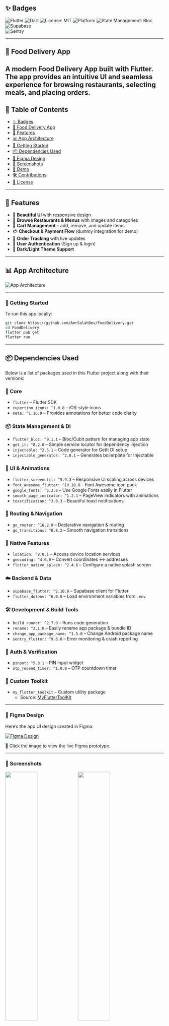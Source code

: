 
## ✨ Badges

![Flutter](https://img.shields.io/badge/Flutter-%2302569B.svg?style=for-the-badge&logo=flutter&logoColor=white)
![Dart](https://img.shields.io/badge/Dart-%230175C2.svg?style=for-the-badge&logo=dart&logoColor=white)
![License: MIT](https://img.shields.io/badge/License-MIT-green.svg?style=for-the-badge)
![Platform](https://img.shields.io/badge/Platform-Android-blue.svg?style=for-the-badge)
![State Management: Bloc](https://img.shields.io/badge/State%20Management-Bloc-purple.svg?style=for-the-badge)
![Supabase](https://img.shields.io/badge/Backend-Supabase-green?style=for-the-badge&logo=supabase&logoColor=white)  
![Sentry](https://img.shields.io/badge/Monitoring-Sentry-red?style=for-the-badge&logo=sentry&logoColor=white)  

---

## 🍔 Food Delivery App

A modern Food Delivery App built with Flutter. The app provides an intuitive UI and seamless experience for browsing restaurants, selecting meals, and placing orders.
---

## 📑 Table of Contents
- [✨ Badges](#-badges)
- [🍔 Food Delivery App](#-food-delivery-app)
- [🚀 Features](#-features)
- [📊 App Architecture](#-app-architecture)
- [🚀 Getting Started](#-getting-started)
- [📦 Dependencies Used](#-dependencies-used)
- [🎨 Figma Design](#-figma-design)
- [📸 Screenshots](#-screenshots)
- [🎥 Demo](#-demo)
- [🛠️ Contributions](#️-contributions)
- [📜 License](#-license)

---

## 🚀 Features

- 📱 **Beautiful UI** with responsive design  
- 🍕 **Browse Restaurants & Menus** with images and categories  
- 🛒 **Cart Management** – add, remove, and update items  
- 💳 **Checkout & Payment Flow** (dummy integration for demo)  
- 🔔 **Order Tracking** with live updates  
- 👤 **User Authentication** (Sign up & login)  
- 🌙 **Dark/Light Theme Support**

---

## 📊 App Architecture

![App Architecture](screenshots/diagram.png)

---

### 🚀 Getting Started

To run this app locally:

```bash
git clone https://github.com/AmrSalahDev/FoodDelivery.git
cd FoodDelivery
flutter pub get
flutter run
```

---

## 📦 Dependencies Used  

Below is a list of packages used in this Flutter project along with their versions:  

### 🚀 Core  
- `flutter` – Flutter SDK  
- `cupertino_icons: ^1.0.8` – iOS-style icons  
- `meta: ^1.16.0` – Provides annotations for better code clarity  

### 📦 State Management & DI  
- `flutter_bloc: ^9.1.1` – Bloc/Cubit pattern for managing app state  
- `get_it: ^8.2.0` – Simple service locator for dependency injection  
- `injectable: ^2.5.1` – Code generator for GetIt DI setup  
- `injectable_generator: ^2.8.1` – Generates boilerplate for Injectable  

### 🎨 UI & Animations  
- `flutter_screenutil: ^5.9.3` – Responsive UI scaling across devices  
- `font_awesome_flutter: ^10.10.0` – Font Awesome icon pack  
- `google_fonts: ^6.3.0` – Use Google Fonts easily in Flutter  
- `smooth_page_indicator: ^1.2.1` – PageView indicators with animations  
- `toastification: ^3.0.3` – Beautiful toast notifications  

### 🔄 Routing & Navigation  
- `go_router: ^16.2.0` – Declarative navigation & routing  
- `go_transitions: ^0.8.2` – Smooth navigation transitions  

### 📱 Native Features  
- `location: ^8.0.1` – Access device location services  
- `geocoding: ^4.0.0` – Convert coordinates ↔ addresses  
- `flutter_native_splash: ^2.4.6` – Configure a native splash screen  

### ☁️ Backend & Data  
- `supabase_flutter: ^2.10.0` – Supabase client for Flutter  
- `flutter_dotenv: ^6.0.0` – Load environment variables from `.env`  

### 🛠️ Development & Build Tools  
- `build_runner: ^2.7.0` – Runs code generation  
- `rename: ^3.1.0` – Easily rename app package & bundle ID  
- `change_app_package_name: ^1.5.0` – Change Android package name  
- `sentry_flutter: ^9.6.0` – Error monitoring & crash reporting  

### 🔐 Auth & Verification  
- `pinput: ^5.0.1` – PIN input widget  
- `otp_resend_timer: ^1.0.0` – OTP countdown timer  

### 🧰 Custom Toolkit  
- `my_flutter_toolkit` – Custom utility package  
  - Source: [MyFlutterToolKit](https://github.com/AmrSalahDev/MyFlutterToolKit)  

---


### 🎨 Figma Design

Here’s the app UI design created in Figma:

[![Figma Design](screenshots/figma_thumbnail.png)](https://www.figma.com/community/file/1231521889522325040/food-delivery-app)

📌 Click the image to view the live Figma prototype.



---

### 📸 Screenshots

<p float="left">
  <img src="screenshots/onboarding_screen.png" width="45%"/>
  <img src="screenshots/login_screen.png" width="45%"/>
  <img src="screenshots/home_screen.png" width="45%"/>
  <img src="screenshots/food_details_screen.png" width="45%"/>
  <img src="screenshots/cart_screen.png" width="45%"/>
  <img src="screenshots/tracking_order_screen.png" width="45%"/>
  <img src="screenshots/restaurant_screen.png" width="45%"/>
  <img src="screenshots/my_orders_screen.png" width="45%"/>
  <img src="screenshots/location_access_screen.png" width="45%"/>
  <img src="screenshots/profile_screen.png" width="45%"/>
</p>


---

### 🛠️ Contributions

Feel free to fork the repo, open issues, or submit PRs to improve the app!
